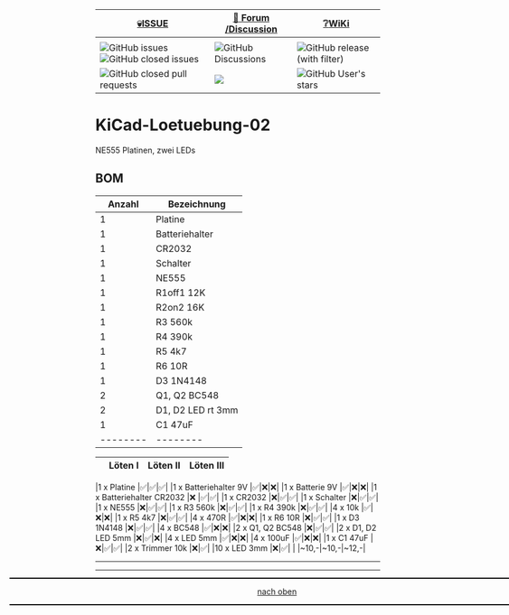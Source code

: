 <a name="oben"></a>


<div align="center">

  |[:skull:ISSUE](https://github.com/frankyhub/KiCad-Loetuebung-02/issues?q=is%3Aissue)|[:speech_balloon: Forum /Discussion](https://github.com/frankyhub/KiCad-Loetuebung-02/discussions)|[:grey_question:WiKi](https://github.com/frankyhub/KiCad-Loetuebung-02/wiki)|
|--|--|--|
| | | |
|![GitHub issues](https://img.shields.io/github/issues/frankyhub/KiCad-Loetuebung-02)![GitHub closed issues](https://img.shields.io/github/issues-closed/frankyhub/KiCad-Loetuebung-02)|![GitHub Discussions](https://img.shields.io/github/discussions/frankyhub/KiCad-Loetuebung-02)|![GitHub release (with filter)](https://img.shields.io/github/v/release/frankyhub/KiCad-Loetuebung-02)|
|![GitHub closed pull requests](https://img.shields.io/github/issues-pr-closed/finaldie/skull.svg)[](https://github.com/frankyhub/KiCad-Loetuebung-02/pulls)|[<img src="https://img.shields.io/github/license/finaldie/skull.svg">](https://github.com/frankyhub/KiCad-Loetuebung-02/blob/main/LICENSE.md)| ![GitHub User's stars](https://img.shields.io/github/stars/frankyhub)|
</div>

# KiCad-Loetuebung-02
NE555 Platinen, zwei LEDs


## BOM

| Anzahl | Bezeichnung | 
| -------- | -------- | 
| 1  |  Platine	  |
|  1 | Batteriehalter	   |
| 1  | CR2032	   |
| 1  |  Schalter  |
| 1  |  NE555	  |
| 1  |  R1off1	12K  |
| 1 | R2on2	16K  |
| 1  |  R3	560k  |
| 1  | R4	390k   | 
| 1  |  R5	4k7  | 
|  1 | R6	10R  | 
|  1 |  D3	1N4148  | 
| 2  |  Q1, Q2	BC548  | 
|  2 |   D1, D2	LED rt 3mm| 
|  1 |  C1	47uF | 
| -------- | -------- | 


|	               |Löten I  |Löten II 	   |Löten III|
|--|--|--|--|


|1 x Platine		|:white_check_mark:|:white_check_mark:|:white_check_mark:|
|1 x Batteriehalter 9V  |:white_check_mark:|:x:|:x:|
|1 x Batterie 9V        |:white_check_mark:|:x:|:x:|
|1 x Batteriehalter CR2032 |:x:	|:white_check_mark:|:white_check_mark:|
|1 x CR2032		|:x:|:white_check_mark:|:white_check_mark:|
|1 x Schalter		|:x:|:white_check_mark:|:white_check_mark:|
|1 x NE555		|:x:|:white_check_mark:|:white_check_mark:|
|1 x R3	560k		|:x:|:white_check_mark:|:white_check_mark:|
|1 x R4	390k		|:x:|:white_check_mark:|:white_check_mark:|
|4 x 10k		|:white_check_mark:|:x:|:x:|
|1 x R5	4k7		|:x:|:white_check_mark:|:white_check_mark:|
|4 x 470R		|:white_check_mark:|:x:|:x:|
|1 x R6	10R		|:x:|:white_check_mark:|:white_check_mark:|
|1 x D3	1N4148		|:x:|:white_check_mark:|:white_check_mark:|
|4 x BC548		|:white_check_mark:|:x:|:x:|
|2 x Q1, Q2 BC548	|:x:|:white_check_mark:|:white_check_mark:|
|2 x D1, D2 LED	5mm	|:x:|:white_check_mark:|:x:|
|4 x LED 5mm		|:white_check_mark:|:x:|:x:|
|4 x 100uF		|:white_check_mark:|:x:|:x:|
|1 x C1	47uF		|:x:|:white_check_mark:|:white_check_mark:|
|2 x Trimmer 10k	|:x:|:white_check_mark:|
|10 x LED 3mm		|:x:|:white_check_mark:|
|                       |~10,-|~10,-|~12,-|


---

<div style="position:absolute; left:2cm; ">   
<ol class="breadcrumb" style="border-top: 2px solid black;border-bottom:2px solid black; height: 45px; width: 900px;"> <p align="center"><a href="#oben">nach oben</a></p></ol>
</div>  

---
